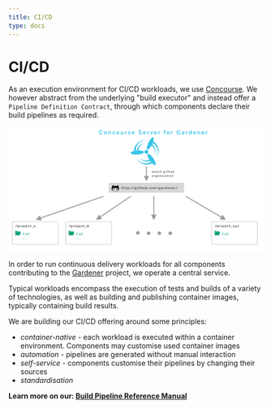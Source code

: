 ```yaml
---
title: CI/CD
type: docs
---
```


# CI/CD
As an execution environment for CI/CD workloads, we use [Concourse](https://concourse-ci.org).
We however abstract from the underlying "build executor" and instead offer a
`Pipeline Definition Contract`, through which components declare their build pipelines as
required.

![Overview](overview.png?raw=true)


In order to run continuous delivery workloads for all components contributing to the
[Gardener](https://github.com/gardener) project, we operate a central service.

Typical workloads encompass the execution of tests and builds of a variety of technologies,
as well as building and publishing container images, typically containing build results.

We are building our CI/CD offering around some principles:

* *container-native* - each workload is executed within a container environment. Components may customise used container images
* *automation* - pipelines are generated without manual interaction
* *self-service* - components customise their pipelines by changing their sources
* *standardisation*



**Learn more on our: [Build Pipeline Reference Manual](https://gardener.github.io/cc-utils/)**

